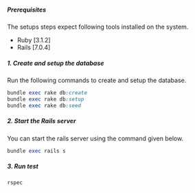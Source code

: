 ##### Prerequisites

The setups steps expect following tools installed on the system.

- Ruby [3.1.2]
- Rails [7.0.4]

##### 1. Create and setup the database

Run the following commands to create and setup the database.

```ruby
bundle exec rake db:create
bundle exec rake db:setup
bundle exec rake db:seed
```

##### 2. Start the Rails server

You can start the rails server using the command given below.

```ruby
bundle exec rails s
```

##### 3. Run test

```ruby
rspec
```

